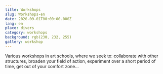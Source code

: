 ```yaml
---
title: Workshops 
slug: Workshops-en
date: 2020-09-01T00:00:00.000Z
lang: en
place: divers
category: workshops
background: rgb(230, 232, 255)
gallery: workshop
---
```

Various workshops in art schools, where we seek to: collaborate with other structures, broaden your field of action, experiment over a short period of time, get out of your comfort zone... 
